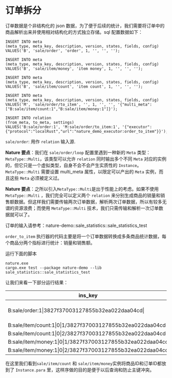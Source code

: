 # 订单拆分

订单数据是个非结构化的 json 数据，为了便于后续的统计，我们需要将订单中的商品解析出来并使用相对结构化的方式独立存储。sql 配置数据如下：

```mssql
INSERT INTO meta
(meta_type, meta_key, description, version, states, fields, config)
VALUES('B', 'sale/order', 'order', 1, '', '', '');

INSERT INTO meta
(meta_type, meta_key, description, version, states, fields, config)
VALUES('B', 'sale/item/money', 'item money', 1, '', '', '');

INSERT INTO meta
(meta_type, meta_key, description, version, states, fields, config)
VALUES('B', 'sale/item/count', 'item count', 1, '', '', '');

INSERT INTO meta
(meta_type, meta_key, description, version, states, fields, config)
VALUES('M', 'sale/order/to_item', '', 1, '', '', '{"multi_meta":["B:sale/item/count:1","B:sale/item/money:1"]}');

INSERT INTO relation
(from_meta, to_meta, settings)
VALUES('B:sale/order:1', 'M:sale/order/to_item:1', '{"executor":{"protocol":"localRust","url":"nature_demo_executor:order_to_item"}}');
```

`sale/order`: 用作 `relation` 输入源.

**Nature 要点**：我们在 `sale/order/loop` 配置里遇到一种新的 `Meta` 类型： `MetaType::Multi`，该类型可以允许 `relation` 同时输出多个不同 `Meta` 对应的实例的，但它只是一个虚拟类型，自身不会不会产生实质性的 `Instance`。`MetaType::Multi` 需要设置 multi_meta 属性，以限定可以产出的 `Meta` 实例，而且这些 `Meta` 必须被定义过。

**Nature 要点**：之所以引入`MetaType::Multi`是出于性能上的考虑。如果不使用 `MetaType::Multi` ，我们完全可以定义两个 `relation` 来分别生成商品的销量和销售额数据。但这样我们需要传输两次订单数据，解析两次订单数据，所以有较多无谓的资源浪费；而使用 `MetaType::Multi` 技术，我们只需传输和解析一次订单数据就可以了。

订单的输入请参考：nature-demo::sale_statistics::sale_statistics_test

`order_to_item` 执行器的代码主要是将一个订单数据转换成多条商品统计数据，每个商品分两个指标进行统计：销量和销售额。

运行下面的脚本

```shell
nature.exe
cargo.exe test --package nature-demo --lib sale_statistics::sale_statistics_test
```

让我们来看一下部分运行结果：

| ins_key                                                   | content                                                      |
| --------------------------------------------------------- | ------------------------------------------------------------ |
| B:sale/order:1\|3827f37003127855b32ea022daa04cd\|         | {"user_id":123,"price":1000,"items":[{"item":{"id":1,"name":"phone","price":800},"num":1},{"item":{"id":2,"name":"battery","price":100},"num":2}],"address":"a.b.c"} |
| B:sale/item/count:1\|0\|1/3827f37003127855b32ea022daa04cd | 1                                                            |
| B:sale/item/count:1\|0\|2/3827f37003127855b32ea022daa04cd | 2                                                            |
| B:sale/item/money:1\|0\|1/3827f37003127855b32ea022daa04cd | 800                                                          |
| B:sale/item/money:1\|0\|2/3827f37003127855b32ea022daa04cd | 200                                                          |

在这里我们看到`sale/item/count` 和 `sale/item/money`实例将商品ID和订单ID都放到了 `Instance.para` 里，这样序做的目的是便于以后查询和防止主键冲突。
